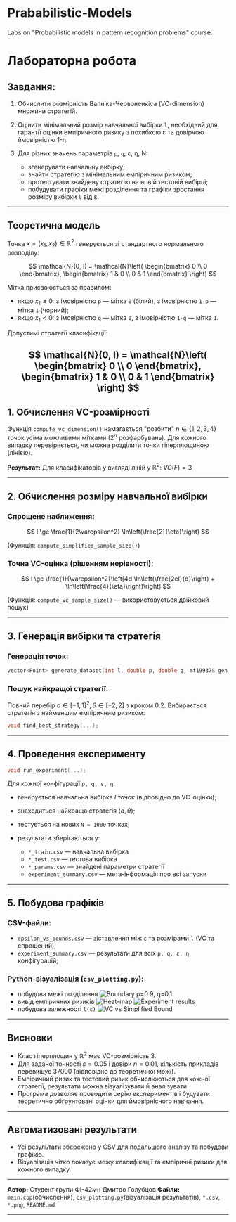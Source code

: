 # Prababilistic-Models
Labs on "Probabilistic models in pattern recognition problems" course.

# Лабораторна робота

## Завдання:

1. Обчислити розмірність Вапніка-Червоненкіса (VC-dimension) множини стратегій.
2. Оцінити мінімальний розмір навчальної вибірки `l`, необхідний для гарантії оцінки емпіричного ризику з похибкою ε та довірчою ймовірністю 1-η.
3. Для різних значень параметрів `p`, `q`, ε, η, N:

   * згенерувати навчальну вибірку;
   * знайти стратегію з мінімальним емпіричним ризиком;
   * протестувати знайдену стратегію на новій тестовій вибірці;
   * побудувати графіки межі розділення та графіки зростання розміру вибірки `l` від ε.

---

## Теоретична модель

Точка $x = (x_1, x_2) \in \mathbb{R}^2$ генерується зі стандартного нормального розподілу:

$$
\mathcal{N}(0, I) = \mathcal{N}\left(
\begin{bmatrix} 0 \\ 0 \end{bmatrix},
\begin{bmatrix} 1 & 0  \\ 0 & 1 \end{bmatrix}
\right)
$$

Мітка присвоюється за правилом:

* якщо $x_1 \geq 0$: з імовірністю `p` — мітка `0` (білий), з імовірністю `1-p` — мітка `1` (чорний);
* якщо $x_1 < 0$: з імовірністю `q` — мітка `0`, з імовірністю `1-q` — мітка `1`.

Допустимі стратегії класифікації:

$$
\mathcal{N}(0, I) = \mathcal{N}\left(
\begin{bmatrix} 0 \\ 0 \end{bmatrix},
\begin{bmatrix} 1 & 0  \\ 0 & 1 \end{bmatrix}
\right)
$$
---

## 1. Обчислення VC-розмірності

Функція `compute_vc_dimension()` намагається "розбити" $n \in \{1, 2, 3, 4\}$ точок усіма можливими мітками ($2^n$ розфарбувань).
Для кожного випадку перевіряється, чи можна розділити точки гіперплощиною (лінією).

**Результат:**
Для класифікаторів у вигляді ліній у $\mathbb{R}^2$:
$VC(F) = 3$

---

## 2. Обчислення розміру навчальної вибірки

### Спрощене наближення:

$$
l \ge \frac{1}{2\varepsilon^2} \ln\left(\frac{2}{\eta}\right)
$$

(Функція: `compute_simplified_sample_size()`)

### Точна VC-оцінка (рішенням нерівності):

$$
l \ge \frac{1}{\varepsilon^2}\left[4d \ln\left(\frac{2el}{d}\right) + \ln\left(\frac{4}{\eta}\right)\right]
$$

(Функція: `compute_vc_sample_size()` — використовується двійковий пошук)

---

## 3. Генерація вибірки та стратегія

### Генерація точок:

```cpp
vector<Point> generate_dataset(int l, double p, double q, mt19937& gen);
```

### Пошук найкращої стратегії:

Повний перебір $a \in [-1, 1]^2, \theta \in [-2, 2]$ з кроком 0.2. Вибирається стратегія з найменшим емпіричним ризиком:

```cpp
void find_best_strategy(...);
```

---

## 4. Проведення експерименту

```cpp
void run_experiment(...);
```

Для кожної конфігурації `p, q, ε, η`:

* генерується навчальна вибірка $l$ точок (відповідно до VC-оцінки);
* знаходиться найкраща стратегія $(a, \theta)$;
* тестується на нових `N = 1000` точках;
* результати зберігаються у:

  * `*_train.csv` — навчальна вибірка
  * `*_test.csv` — тестова вибірка
  * `*_params.csv` — знайдені параметри стратегії
  * `experiment_summary.csv` — мета-інформація про всі запуски

---

## 5. Побудова графіків

### CSV-файли:

* `epsilon_vs_bounds.csv` — зіставлення між `ε` та розмірами `l` (VC та спрощений);
* `experiment_summary.csv` — результати для всіх `p, q, ε, η` конфігурацій;

### Python-візуалізація (`csv_plotting.py`):

* побудова межі розділення
![Boundary p=0.9, q=0.1](Figure_81.png)
* вивід емпіричних ризиків
![Heat-map](Figure_83.png)
![Experiment results](Screen_shots/8.png)
* побудова залежності `l(ε)`
![VC vs Simplified Bound](Figure_82.png)


---

## Висновки

* Клас гіперплощин у $\mathbb{R}^2$ має VC-розмірність 3.
* Для заданої точності $\varepsilon = 0.05$ і довіри $\eta = 0.01$, кількість прикладів перевищує 37000 (відповідно до теоретичної межі).
* Емпіричний ризик та тестовий ризик обчислюються для кожної стратегії, результати можна візуалізувати й аналізувати.
* Програма дозволяє проводити серію експериментів і будувати теоретично обґрунтовані оцінки для ймовірнісного навчання.

---

## Автоматизовані результати

* Усі результати збережено у CSV для подальшого аналізу та побудови графіків.
* Візуалізація чітко показує межу класифікації та емпіричні ризики для кожного випадку.

---

**Автор:** Студент групи ФІ-42мн Дмитро Голубцов
**Файли:** `main.cpp`(обчислення), `csv_plotting.py`(візуалізація результатів), `*.csv`, `*.png`, `README.md`

---

